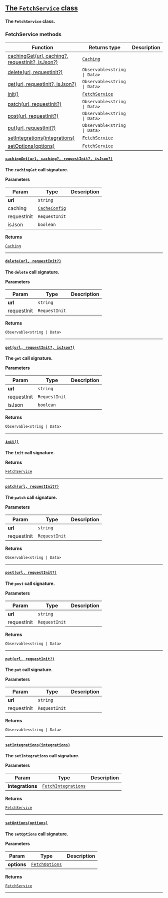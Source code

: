 <section id="main" data-note="AUTO-GENERATED CONTENT, DO NOT EDIT DIRECTLY!">

<h2><a name="fetchservice" href="https://ngx-useful.lamnhan.com/content/reference/classes/fetchservice.html"><p>The <code>FetchService</code> class</p>
</a></h2>

**The `FetchService` class.**

<h3><a name="fetchservice-methods"><p>FetchService methods</p>
</a></h3>

| Function                                                                       | Returns type                                                                                                                       | Description |
| ------------------------------------------------------------------------------ | ---------------------------------------------------------------------------------------------------------------------------------- | ----------- |
| [cachingGet(url, caching?, requestInit?, isJson?)](#fetchservice-cachingget-0) | <code><a href="https://ngx-useful.lamnhan.com/content/reference/classes/caching.html" target="_blank">Caching</a></code>           |             |
| [delete(url, requestInit?)](#fetchservice-delete-0)                            | <code>Observable<string \| Data></code>                                                                                            |             |
| [get(url, requestInit?, isJson?)](#fetchservice-get-0)                         | <code>Observable<string \| Data></code>                                                                                            |             |
| [init()](#fetchservice-init-0)                                                 | <code><a href="https://ngx-useful.lamnhan.com/content/reference/classes/fetchservice.html" target="_blank">FetchService</a></code> |             |
| [patch(url, requestInit?)](#fetchservice-patch-0)                              | <code>Observable<string \| Data></code>                                                                                            |             |
| [post(url, requestInit?)](#fetchservice-post-0)                                | <code>Observable<string \| Data></code>                                                                                            |             |
| [put(url, requestInit?)](#fetchservice-put-0)                                  | <code>Observable<string \| Data></code>                                                                                            |             |
| [setIntegrations(integrations)](#fetchservice-setintegrations-0)               | <code><a href="https://ngx-useful.lamnhan.com/content/reference/classes/fetchservice.html" target="_blank">FetchService</a></code> |             |
| [setOptions(options)](#fetchservice-setoptions-0)                              | <code><a href="https://ngx-useful.lamnhan.com/content/reference/classes/fetchservice.html" target="_blank">FetchService</a></code> |             |

<h4><a name="fetchservice-cachingget-0" href="https://ngx-useful.lamnhan.com/content/reference/classes/fetchservice.html#cachingget"><p><code>cachingGet(url, caching?, requestInit?, isJson?)</code></p>
</a></h4>

**The `cachingGet` call signature.**

**Parameters**

| Param       | Type                                                                                                                                | Description |
| ----------- | ----------------------------------------------------------------------------------------------------------------------------------- | ----------- |
| **url**     | <code>string</code>                                                                                                                 |             |
| caching     | <code><a href="https://ngx-useful.lamnhan.com/content/reference/interfaces/cacheconfig.html" target="_blank">CacheConfig</a></code> |             |
| requestInit | <code>RequestInit</code>                                                                                                            |             |
| isJson      | <code>boolean</code>                                                                                                                |             |

**Returns**

<code><a href="https://ngx-useful.lamnhan.com/content/reference/classes/caching.html" target="_blank">Caching</a></code>

---

<h4><a name="fetchservice-delete-0" href="https://ngx-useful.lamnhan.com/content/reference/classes/fetchservice.html#delete"><p><code>delete(url, requestInit?)</code></p>
</a></h4>

**The `delete` call signature.**

**Parameters**

| Param       | Type                     | Description |
| ----------- | ------------------------ | ----------- |
| **url**     | <code>string</code>      |             |
| requestInit | <code>RequestInit</code> |             |

**Returns**

<code>Observable<string | Data></code>

---

<h4><a name="fetchservice-get-0" href="https://ngx-useful.lamnhan.com/content/reference/classes/fetchservice.html#get"><p><code>get(url, requestInit?, isJson?)</code></p>
</a></h4>

**The `get` call signature.**

**Parameters**

| Param       | Type                     | Description |
| ----------- | ------------------------ | ----------- |
| **url**     | <code>string</code>      |             |
| requestInit | <code>RequestInit</code> |             |
| isJson      | <code>boolean</code>     |             |

**Returns**

<code>Observable<string | Data></code>

---

<h4><a name="fetchservice-init-0" href="https://ngx-useful.lamnhan.com/content/reference/classes/fetchservice.html#init"><p><code>init()</code></p>
</a></h4>

**The `init` call signature.**

**Returns**

<code><a href="https://ngx-useful.lamnhan.com/content/reference/classes/fetchservice.html" target="_blank">FetchService</a></code>

---

<h4><a name="fetchservice-patch-0" href="https://ngx-useful.lamnhan.com/content/reference/classes/fetchservice.html#patch"><p><code>patch(url, requestInit?)</code></p>
</a></h4>

**The `patch` call signature.**

**Parameters**

| Param       | Type                     | Description |
| ----------- | ------------------------ | ----------- |
| **url**     | <code>string</code>      |             |
| requestInit | <code>RequestInit</code> |             |

**Returns**

<code>Observable<string | Data></code>

---

<h4><a name="fetchservice-post-0" href="https://ngx-useful.lamnhan.com/content/reference/classes/fetchservice.html#post"><p><code>post(url, requestInit?)</code></p>
</a></h4>

**The `post` call signature.**

**Parameters**

| Param       | Type                     | Description |
| ----------- | ------------------------ | ----------- |
| **url**     | <code>string</code>      |             |
| requestInit | <code>RequestInit</code> |             |

**Returns**

<code>Observable<string | Data></code>

---

<h4><a name="fetchservice-put-0" href="https://ngx-useful.lamnhan.com/content/reference/classes/fetchservice.html#put"><p><code>put(url, requestInit?)</code></p>
</a></h4>

**The `put` call signature.**

**Parameters**

| Param       | Type                     | Description |
| ----------- | ------------------------ | ----------- |
| **url**     | <code>string</code>      |             |
| requestInit | <code>RequestInit</code> |             |

**Returns**

<code>Observable<string | Data></code>

---

<h4><a name="fetchservice-setintegrations-0" href="https://ngx-useful.lamnhan.com/content/reference/classes/fetchservice.html#setintegrations"><p><code>setIntegrations(integrations)</code></p>
</a></h4>

**The `setIntegrations` call signature.**

**Parameters**

| Param            | Type                                                                                                                                            | Description |
| ---------------- | ----------------------------------------------------------------------------------------------------------------------------------------------- | ----------- |
| **integrations** | <code><a href="https://ngx-useful.lamnhan.com/content/reference/interfaces/fetchintegrations.html" target="_blank">FetchIntegrations</a></code> |             |

**Returns**

<code><a href="https://ngx-useful.lamnhan.com/content/reference/classes/fetchservice.html" target="_blank">FetchService</a></code>

---

<h4><a name="fetchservice-setoptions-0" href="https://ngx-useful.lamnhan.com/content/reference/classes/fetchservice.html#setoptions"><p><code>setOptions(options)</code></p>
</a></h4>

**The `setOptions` call signature.**

**Parameters**

| Param       | Type                                                                                                                                  | Description |
| ----------- | ------------------------------------------------------------------------------------------------------------------------------------- | ----------- |
| **options** | <code><a href="https://ngx-useful.lamnhan.com/content/reference/interfaces/fetchoptions.html" target="_blank">FetchOptions</a></code> |             |

**Returns**

<code><a href="https://ngx-useful.lamnhan.com/content/reference/classes/fetchservice.html" target="_blank">FetchService</a></code>

---

</section>
